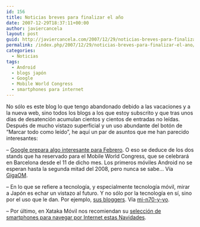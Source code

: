 ```yaml
---
id: 156
title: Noticias breves para finalizar el año
date: 2007-12-29T18:37:11+00:00
author: javiercancela
layout: post
guid: http://javiercancela.com/2007/12/29/noticias-breves-para-finalizar-el-ano/
permalink: /index.php/2007/12/29/noticias-breves-para-finalizar-el-ano/
categories:
  - Noticias
tags:
  - Android
  - blogs japón
  - Google
  - Mobile World Congress
  - smartphones para internet
---
```

No sólo es este blog lo que tengo abandonado debido a las vacaciones y a la nueva web, sino todos los blogs a los que estoy subscrito y que tras unos días de desatención acumulan cientos y cientos de entradas no leídas. Después de mucho vistazo superficial y un uso abundante del botón de &#8220;Marcar todo como leído&#8221;, he aquí un par de asuntos que me han parecido interesantes:

&#8211; [Google prepara algo interesante para Febrero](http://apcmag.com/7726/google_powered_mobile_phones_to_make_a_february_debut "Google-powered mobile phones to make a February debut?"). O eso se deduce de los dos stands que ha reservado para el Mobile World Congress, que se celebrará en Barcelona desde el 11 de dicho mes. Los primeros móviles Android no se esperan hasta la segunda mitad del 2008, pero nunca se sabe&#8230; Vía [GigaOM](http://gigaom.com/2007/12/27/google-phone-in-spring-2008/ "Google Phone In Spring 2008?").

&#8211; En lo que se refiere a tecnología, y especialmente tecnología móvil, mirar a Japón es echar un vistazo al futuro. Y no sólo por la tecnología en sí, sino por el uso que le dan. Por ejemplo, [sus bloggers](http://www.washingtonpost.com/wp-dyn/content/article/2007/12/05/AR2007120502751.html?sub=new "Humble Giants of the Web"). Vía [mi-n70-y-yo](http://mi-n70-y-yo.blogia.com/2007/122401--y-japon-.php "¿Y Japón?").

&#8211; Por último, en Xataka Móvil nos recomiendan su [selección de smartphones para navegar por Internet estas Navidades](http://www.xatakamovil.com/2007/12/28-guia-de-compras-moviles-para-internet).